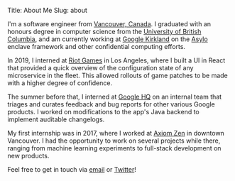 Title: About Me
Slug: about

I'm a software engineer from [Vancouver, Canada](https://en.wikipedia.org/wiki/Vancouver). I graduated with an honours degree in computer science from the [University of British Columbia](https://www.ubc.ca), and am currently working at [Google Kirkland](https://careers.google.com/locations/seattle-kirkland/) on the [Asylo](https://asylo.dev) enclave framework and other confidential computing efforts.

In 2019, I interned at [Riot Games](https://www.riotgames.com) in Los Angeles, where I built a UI in React that provided a quick overview of the configuration state of any microservice in the fleet. This allowed rollouts of game patches to be made with a higher degree of confidence.

The summer before that, I interned at [Google HQ](https://careers.google.com/locations/mountain-view/) on an internal team that triages and curates feedback and bug reports for other various Google products. I worked on modifications to the app's Java backend to implement auditable changelogs.

My first internship was in 2017, where I worked at [Axiom Zen](https://www.axiomzen.co) in downtown Vancouver. I had the opportunity to work on several projects while there, ranging from machine learning experiments to full-stack development on new products.

Feel free to get in touch via [email](mailto:me@kevinyap.ca) or [Twitter](https://twitter.com/iKevinY)!
